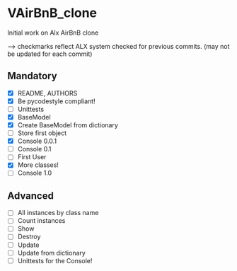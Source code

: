 # VAirBnB\_clone
Initial work on Alx AirBnB clone

--> checkmarks reflect ALX system checked for previous commits.
(may not be updated for each commit)

## Mandatory
- [x] README, AUTHORS
- [x] Be pycodestyle compliant!
- [ ] Unittests
- [x] BaseModel
- [x] Create BaseModel from dictionary
- [ ] Store first object
- [x] Console 0.0.1
- [ ] Console 0.1
- [ ] First User
- [x] More classes!
- [ ] Console 1.0
## Advanced 
- [ ]  All instances by class name
- [ ] Count instances
- [ ] Show
- [ ] Destroy
- [ ] Update
- [ ] Update from dictionary
- [ ] Unittests for the Console!
